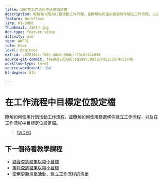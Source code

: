```yaml
---
title: 如何在工作流程中定位設定檔
description: 瞭解如何使用行銷活動工作流程，並瞭解如何使用篩選條件建立工作流程，以及在工作流程中目標定位設定檔。
feature: Workflows
jira: KT-5080
thumbnail: 35614.jpg
doc-type: feature video
activity: use
team: WWFRE
role: User
level: Beginner
exl-id: c078146c-f59c-4de6-90de-4f5c6e31c096
source-git-commit: f4e86b933660ced199c30d318445363b74c51c4b
workflow-type: tm+mt
source-wordcount: '84'
ht-degree: 91%

---
```


# 在工作流程中目標定位設定檔

瞭解如何使用行銷活動工作流程，並瞭解如何使用篩選條件建立工作流程，以及在工作流程中目標定位設定檔。

>[!VIDEO](https://video.tv.adobe.com/v/35614?quality=12&learn=on)

## 下一個待看教學課程

* [結合查詢結果以縮小目標](/help/automating-with-workflows/refining-targets-by-combining-query-results.md)
* [排除查詢結果以縮小目標](/help/automating-with-workflows/refining-targets-by-excluding-query-results.md)
* [使用更新清單活動，建立工作流程的清單](/help/automating-with-workflows/using-the-update-list-activity.md)
